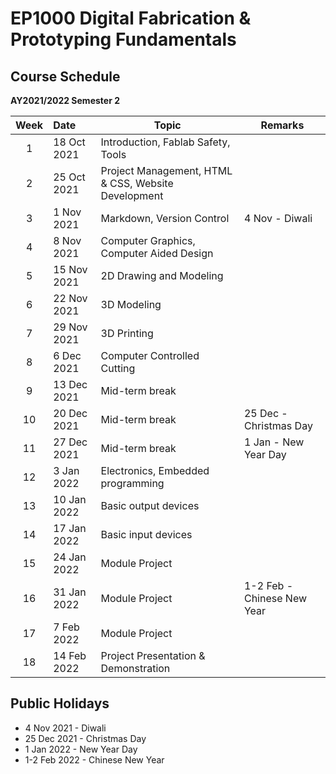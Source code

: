 # EP1000 Digital Fabrication & Prototyping Fundamentals
## Course Schedule

**AY2021/2022 Semester 2**

| **Week**  | **Date**   | **Topic** |  **Remarks** |
|:-----:|:------------|--------|--------|
| 1     | 18 Oct 2021 | Introduction, Fablab Safety, Tools |
| 2     | 25 Oct 2021 | Project Management, HTML & CSS, Website Development |
| 3     | 1 Nov 2021  | Markdown, Version Control | 4 Nov - Diwali |
| 4     | 8 Nov 2021  | Computer Graphics, Computer Aided Design |
| 5     | 15 Nov 2021 | 2D Drawing and Modeling |
| 6     | 22 Nov 2021 | 3D Modeling |
| 7     | 29 Nov 2021 | 3D Printing |
| 8     | 6 Dec 2021  | Computer Controlled Cutting |
| 9     | 13 Dec 2021 | Mid-term break |
| 10    | 20 Dec 2021 | Mid-term break | 25 Dec - Christmas Day |
| 11    | 27 Dec 2021 | Mid-term break | 1 Jan - New Year Day |
| 12    | 3 Jan 2022 | Electronics, Embedded programming |
| 13    | 10 Jan 2022 | Basic output devices |
| 14    | 17 Jan 2022 | Basic input devices |
| 15    | 24 Jan 2022 | Module Project |
| 16    | 31 Jan 2022 | Module Project | 1-2 Feb - Chinese New Year |
| 17    | 7 Feb 2022  | Module Project |
| 18    | 14 Feb 2022 | Project Presentation & Demonstration |


## Public Holidays
* 4 Nov 2021 - Diwali
* 25 Dec 2021 - Christmas Day
* 1 Jan 2022 - New Year Day
* 1-2 Feb 2022 - Chinese New Year
